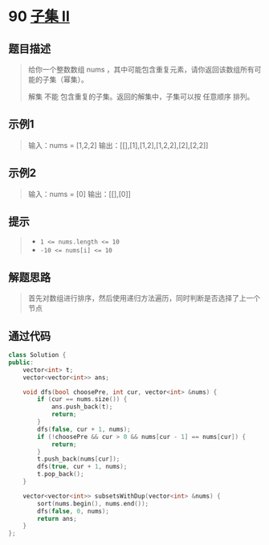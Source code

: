 # 90 [子集 II](https://leetcode-cn.com/problems/subsets-ii/)

## 题目描述

> 给你一个整数数组 nums ，其中可能包含重复元素，请你返回该数组所有可能的子集（幂集）。
>
> 解集 不能 包含重复的子集。返回的解集中，子集可以按 任意顺序 排列。
>

## 示例1

> 输入：nums = [1,2,2]
> 输出：[[],[1],[1,2],[1,2,2],[2],[2,2]]

## 示例2

> 输入：nums = [0]
> 输出：[[],[0]]

## 提示

>- `1 <= nums.length <= 10`
>- `-10 <= nums[i] <= 10`

## 解题思路

>首先对数组进行排序，然后使用递归方法遍历，同时判断是否选择了上一个节点

## 通过代码

```cpp
class Solution {
public:
    vector<int> t;
    vector<vector<int>> ans;

    void dfs(bool choosePre, int cur, vector<int> &nums) {
        if (cur == nums.size()) {
            ans.push_back(t);
            return;
        }
        dfs(false, cur + 1, nums);
        if (!choosePre && cur > 0 && nums[cur - 1] == nums[cur]) {
            return;
        }
        t.push_back(nums[cur]);
        dfs(true, cur + 1, nums);
        t.pop_back();
    }

    vector<vector<int>> subsetsWithDup(vector<int> &nums) {
        sort(nums.begin(), nums.end());
        dfs(false, 0, nums);
        return ans;
    }
};
```

